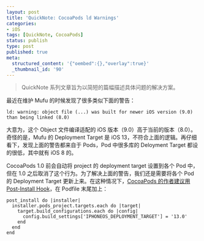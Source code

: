 ```yaml
---
layout: post
title: 'QuickNote: CocoaPods ld Warnings'
categories:
- iOS
tags: [QuickNote, CocoaPods]
status: publish
type: post
published: true
meta:
  structured_content: '{"oembed":{},"overlay":true}'
  _thumbnail_id: '90'
---
```

> QuickNote 系列文章旨为以简短的篇幅描述具体问题的解决方案。

最近在维护 Mufu 的时候发现了很多类似下面的警告：

```
ld: warning: object file (...) was built for newer iOS version (9.0) than being linked (8.0)
```

大意为，这个 Object 文件编译适配的 iOS 版本（9.0）高于当前的版本（8.0）。奇怪的是，Mufu 的 Deployment Target 是 iOS 13，不符合上面的逻辑。再仔细看下，发现上面的警告都来自于 Pods，Pod 中很多库的 Deloyment Target 都设的很低，其中就有 iOS 8 的。

CocoaPods 1.0 前会自动将 project 的 deployment target 设置到各个 Pod 中，但在 1.0 之后取消了这个行为。为了解决上面的警告，我们还是需要将各个 Pod 的 Deployment Target 更新上来。在这种情况下，[CocoaPods 的作者建议用 Post-Install Hook](https://github.com/CocoaPods/CocoaPods/issues/4859)，在 Podfile 末尾加上：

```
post_install do |installer|
  installer.pods_project.targets.each do |target|
    target.build_configurations.each do |config|
      config.build_settings['IPHONEOS_DEPLOYMENT_TARGET'] = '13.0'
    end
  end
end
```
